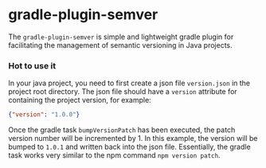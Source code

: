 # gradle-plugin-semver
The `gradle-plugin-semver` is simple and lightweight gradle plugin for facilitating the management of semantic versioning in Java projects.

###  Hot to use it
In your java project, you need to first create a json file `version.json` in the project root directory. The json file should have a `version`
attribute for containing the project version, for example:

``` json
{"version": "1.0.0"}
```

Once the gradle task `bumpVersionPatch` has been executed, the patch version number will be incremented by 1. In this example, the version
will be bumped to `1.0.1` and written back into the json file. Essentially, the gradle task works very similar to the npm command `npm version patch`.